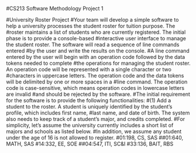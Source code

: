 #CS213 Software Methodology Project 1

#University Roster Project
#Your team will develop a simple software to help a university processes the student roster for tuition purpose. The
#roster maintains a list of students who are currently registered. The initial phase is to provide a console-based
#interactive user interface to manage the student roster. The software will read a sequence of line commands entered
#by the user and write the results on the console.
#A line command entered by the user will begin with an operation code followed by the data tokens needed to complete
#the operations for managing the student roster. An operation code will be represented with a single character or two
#characters in uppercase letters. The operation code and the data tokens will be delimited by one or more spaces in a
#line command. The operation code is case-sensitive, which means operation codes in lowercase letters are invalid
#and should be rejected by the software.
#The initial requirement for the software is to provide the following functionalities:
#(1) Add a student to the roster. A student is uniquely identified by the student’s profile, which includes first name,
#last name, and date of birth. The system also needs to keep track of a student’s major, and credits completed.
#For simplicity, let’s assume the university currently includes a short list of majors and schools as listed below.
#In addition, we assume any student under the age of 16 is not allowed to register.
#01:198, CS, SAS
##01:640, MATH, SAS
#14:332, EE, SOE
##04:547, ITI, SC&I
#33:136, BAIT, RBS
